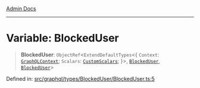 [Admin Docs](/)

***

# Variable: BlockedUser

> **BlockedUser**: `ObjectRef`\<`ExtendDefaultTypes`\<\{ `Context`: [`GraphQLContext`](../../../../context/type-aliases/GraphQLContext.md); `Scalars`: [`CustomScalars`](../../../../scalars/type-aliases/CustomScalars.md); \}\>, [`BlockedUser`](../type-aliases/BlockedUser.md), [`BlockedUser`](../type-aliases/BlockedUser.md)\>

Defined in: [src/graphql/types/BlockedUser/BlockedUser.ts:5](https://github.com/PalisadoesFoundation/talawa-api/blob/a4f57b3a64e82c74809b195eb7bde9c04b2a5e89/src/graphql/types/BlockedUser/BlockedUser.ts#L5)
